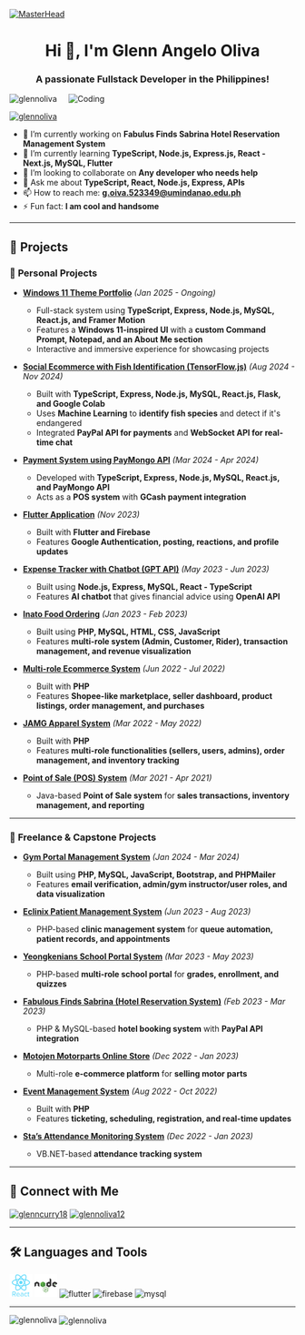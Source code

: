 [![MasterHead](https://www.digitaladlectio.com/wp-content/uploads/2020/04/New-PNC-Animated-Banners.gif)](https://rishavchanda.io)

<h1 align="center">Hi 👋, I'm Glenn Angelo Oliva</h1>
<h3 align="center">A passionate Fullstack Developer in the Philippines!</h3>

<img align="right" alt="Coding" width="400" src="https://cdn.dribbble.com/users/2131993/screenshots/4948736/thoughtworks-gif_dribbble.gif">

<p align="left"> <img src="https://komarev.com/ghpvc/?username=glennoliva&label=Profile%20views&color=0e75b6&style=flat" alt="glennoliva" /> </p>

<p align="left"> <a href="https://github.com/ryo-ma/github-profile-trophy"><img src="https://github-profile-trophy.vercel.app/?username=glennoliva" alt="glennoliva" /></a> </p>

- 🔭 I’m currently working on **Fabulus Finds Sabrina Hotel Reservation Management System**
- 🌱 I’m currently learning **TypeScript, Node.js, Express.js, React - Next.js, MySQL, Flutter**
- 👯 I’m looking to collaborate on **Any developer who needs help**
- 💬 Ask me about **TypeScript, React, Node.js, Express, APIs**
- 📫 How to reach me: **g.oiva.523349@umindanao.edu.ph**
- ⚡ Fun fact: **I am cool and handsome**

---

## 🚀 **Projects**

### 🔹 **Personal Projects**
- **[Windows 11 Theme Portfolio](#)** *(Jan 2025 - Ongoing)*  
  - Full-stack system using **TypeScript, Express, Node.js, MySQL, React.js, and Framer Motion**  
  - Features a **Windows 11-inspired UI** with a **custom Command Prompt, Notepad, and an About Me section**  
  - Interactive and immersive experience for showcasing projects  

- **[Social Ecommerce with Fish Identification (TensorFlow.js)](#)** *(Aug 2024 - Nov 2024)*  
  - Built with **TypeScript, Express, Node.js, MySQL, React.js, Flask, and Google Colab**  
  - Uses **Machine Learning** to **identify fish species** and detect if it's endangered  
  - Integrated **PayPal API for payments** and **WebSocket API for real-time chat**  

- **[Payment System using PayMongo API](#)** *(Mar 2024 - Apr 2024)*  
  - Developed with **TypeScript, Express, Node.js, MySQL, React.js, and PayMongo API**  
  - Acts as a **POS system** with **GCash payment integration**  

- **[Flutter Application](#)** *(Nov 2023)*  
  - Built with **Flutter and Firebase**  
  - Features **Google Authentication, posting, reactions, and profile updates**  

- **[Expense Tracker with Chatbot (GPT API)](#)** *(May 2023 - Jun 2023)*  
  - Built using **Node.js, Express, MySQL, React - TypeScript**  
  - Features **AI chatbot** that gives financial advice using **OpenAI API**  

- **[Inato Food Ordering](#)** *(Jan 2023 - Feb 2023)*  
  - Built using **PHP, MySQL, HTML, CSS, JavaScript**  
  - Features **multi-role system (Admin, Customer, Rider), transaction management, and revenue visualization**  

- **[Multi-role Ecommerce System](#)** *(Jun 2022 - Jul 2022)*  
  - Built with **PHP**  
  - Features **Shopee-like marketplace, seller dashboard, product listings, order management, and purchases**  

- **[JAMG Apparel System](#)** *(Mar 2022 - May 2022)*  
  - Built with **PHP**  
  - Features **multi-role functionalities (sellers, users, admins), order management, and inventory tracking**  

- **[Point of Sale (POS) System](#)** *(Mar 2021 - Apr 2021)*  
  - Java-based **Point of Sale system** for **sales transactions, inventory management, and reporting**  

---

### 🔹 **Freelance & Capstone Projects**
- **[Gym Portal Management System](#)** *(Jan 2024 - Mar 2024)*  
  - Built using **PHP, MySQL, JavaScript, Bootstrap, and PHPMailer**  
  - Features **email verification, admin/gym instructor/user roles, and data visualization**  

- **[Eclinix Patient Management System](#)** *(Jun 2023 - Aug 2023)*  
  - PHP-based **clinic management system** for **queue automation, patient records, and appointments**  

- **[Yeongkenians School Portal System](#)** *(Mar 2023 - May 2023)*  
  - PHP-based **multi-role school portal** for **grades, enrollment, and quizzes**  

- **[Fabulous Finds Sabrina (Hotel Reservation System)](#)** *(Feb 2023 - Mar 2023)*  
  - PHP & MySQL-based **hotel booking system** with **PayPal API integration**  

- **[Motojen Motorparts Online Store](#)** *(Dec 2022 - Jan 2023)*  
  - Multi-role **e-commerce platform** for **selling motor parts**  

- **[Event Management System](#)** *(Aug 2022 - Oct 2022)*  
  - Built with **PHP**  
  - Features **ticketing, scheduling, registration, and real-time updates**  

- **[Sta’s Attendance Monitoring System](#)** *(Dec 2022 - Jan 2023)*  
  - VB.NET-based **attendance tracking system**  

---

## 📩 **Connect with Me**
<p align="left">
<a href="https://linkedin.com/in/glenncurry18" target="blank"><img align="center" src="https://raw.githubusercontent.com/rahuldkjain/github-profile-readme-generator/master/src/images/icons/Social/linked-in-alt.svg" alt="glenncurry18" height="30" width="40" /></a>
<a href="https://fb.com/glennoliva12" target="blank"><img align="center" src="https://raw.githubusercontent.com/rahuldkjain/github-profile-readme-generator/master/src/images/icons/Social/facebook.svg" alt="glennoliva12" height="30" width="40" /></a>
</p>

---

## 🛠 **Languages and Tools**
<p align="left">
  <img src="https://raw.githubusercontent.com/devicons/devicon/master/icons/react/react-original-wordmark.svg" alt="react" width="40" height="40"/>
  <img src="https://raw.githubusercontent.com/devicons/devicon/master/icons/nodejs/nodejs-original-wordmark.svg" alt="nodejs" width="40" height="40"/>
  <img src="https://www.vectorlogo.zone/logos/flutterio/flutterio-icon.svg" alt="flutter" width="40" height="40"/>
  <img src="https://www.vectorlogo.zone/logos/firebase/firebase-icon.svg" alt="firebase" width="40" height="40"/>
  <img src="https://www.vectorlogo.zone/logos/mysql/mysql-ar21.svg" alt="mysql" width="40" height="40"/>
</p>

---

<p><img align="left" src="https://github-readme-stats.vercel.app/api/top-langs?username=glennoliva&show_icons=true&locale=en&layout=compact" alt="glennoliva" /></p>
<p>&nbsp;<img align="center" src="https://github-readme-stats.vercel.app/api?username=glennoliva&show_icons=true&locale=en" alt="glennoliva" /></p>
